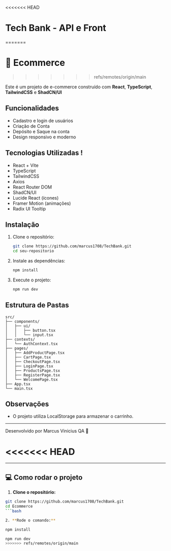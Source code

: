 <<<<<<< HEAD
# Tech Bank - API e Front
=======
# 🛒 Ecommerce 
>>>>>>> refs/remotes/origin/main

Este é um projeto de e-commerce construído com **React**, **TypeScript**, **TailwindCSS** e **ShadCN/UI**

## Funcionalidades

- Cadastro e login de usuários
- Criação de Conta
- Depósito e Saque na conta
- Design responsivo e moderno

## Tecnologias Utilizadas !

- React + Vite
- TypeScript
- TailwindCSS
- Axios
- React Router DOM
- ShadCN/UI
- Lucide React (ícones)
- Framer Motion (animações)
- Radix UI Tooltip

## Instalação

1. Clone o repositório:
   ```bash
   git clone https://github.com/marcus1708/TechBank.git
   cd seu-repositorio
   ```

2. Instale as dependências:
   ```bash
   npm install
   ```

3. Execute o projeto:
   ```bash
   npm run dev
   ```

## Estrutura de Pastas

```
src/
├── components/
│   ├── ui/
│   │   ├── button.tsx
│   │   └── input.tsx
├── contexts/
│   └── AuthContext.tsx
├── pages/
│   ├── AddProductPage.tsx
│   ├── CartPage.tsx
│   ├── CheckoutPage.tsx
│   ├── LoginPage.tsx
│   ├── ProductsPage.tsx
│   ├── RegisterPage.tsx
│   └── WelcomePage.tsx
├── App.tsx
└── main.tsx
```

## Observações

- O projeto utiliza LocalStorage para armazenar o carrinho.


---

Desenvolvido por Marcus Vinicius QA 🚀


<<<<<<< HEAD
=======
---

## 💻 Como rodar o projeto

1. **Clone o repositório:**

```bash
git clone https://github.com/marcus1708/TechBank.git
cd Ecommerce
```bash

2. **Rode o comando:**

npm install

npm run dev
>>>>>>> refs/remotes/origin/main
